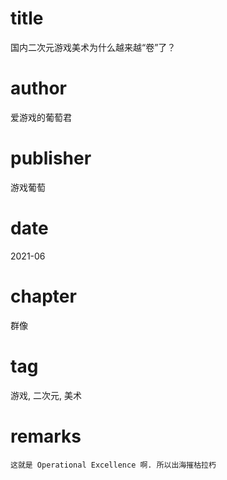 # title
国内二次元游戏美术为什么越来越“卷”了？

# author
爱游戏的葡萄君

# publisher
游戏葡萄

# date
2021-06

# chapter
群像

# tag
游戏, 二次元, 美术

# remarks
`这就是 Operational Excellence 啊. 所以出海摧枯拉朽`
